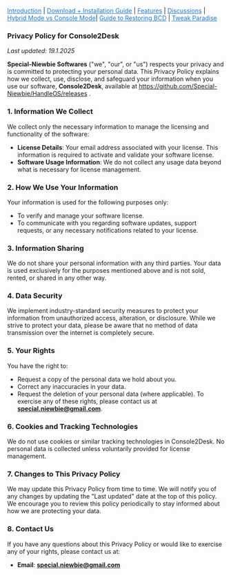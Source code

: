 <a href="README.md" style="color: #2079C8;">Introduction</a> | <a href="installation_guide.md" style="color: #2079C8;">Download + Installation Guide</a> | <a href="features.md" style="color: #2079C8;">Features</a> | <a href="https://github.com/Special-Niewbie/HandleOS/discussions" style="color: #2079C8;">Discussions</a> | <a href="HybridvsConsole.md" style="color: #2079C8;">Hybrid Mode vs Console Mode</a>| <a href="BCDFix.md" style="color: #2079C8;">Guide to Restoring BCD</a> | <a href="TP.md" style="color: #2079C8;">Tweak Paradise</a>



### **Privacy Policy for Console2Desk**

*Last updated: 19.1.2025*

**Special-Niewbie Softwares** ("we", "our", or "us") respects your privacy and is committed to protecting your personal data. This Privacy Policy explains how we collect, use, disclose, and safeguard your information when you use our software, **Console2Desk**, available at https://github.com/Special-Niewbie/HandleOS/releases .

### 1. **Information We Collect**

We collect only the necessary information to manage the licensing and functionality of the software:

- **License Details**: Your email address associated with your license. This information is required to activate and validate your software license.
- **Software Usage Information**: We do not collect any usage data beyond what is necessary for license management.

### 2. **How We Use Your Information**

Your information is used for the following purposes only:

- To verify and manage your software license.
- To communicate with you regarding software updates, support requests, or any necessary notifications related to your license.

### 3. **Information Sharing**

We do not share your personal information with any third parties. Your data is used exclusively for the purposes mentioned above and is not sold, rented, or shared in any other way.

### 4. **Data Security**

We implement industry-standard security measures to protect your information from unauthorized access, alteration, or disclosure. While we strive to protect your data, please be aware that no method of data transmission over the internet is completely secure.

### 5. **Your Rights**

You have the right to:

- Request a copy of the personal data we hold about you.
- Correct any inaccuracies in your data.
- Request the deletion of your personal data (where applicable). To exercise any of these rights, please contact us at **special.niewbie@gmail.com**.

### 6. **Cookies and Tracking Technologies**

We do not use cookies or similar tracking technologies in Console2Desk. No personal data is collected unless voluntarily provided for license management.

### 7. **Changes to This Privacy Policy**

We may update this Privacy Policy from time to time. We will notify you of any changes by updating the "Last updated" date at the top of this policy. We encourage you to review this policy periodically to stay informed about how we are protecting your data.

### 8. **Contact Us**

If you have any questions about this Privacy Policy or would like to exercise any of your rights, please contact us at:

- **Email**: **special.niewbie@gmail.com**